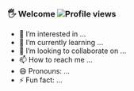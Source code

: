 ### 🖐 Welcome ![Profile views](https://komarev.com/ghpvc/?username=Grbisba&color=red)
- 👀 I’m interested in ...
- 🌱 I’m currently learning ...
- 💞️ I’m looking to collaborate on ...
- 📫 How to reach me ...
- 😄 Pronouns: ...
- ⚡ Fun fact: ...

<!---
Grbisba/Grbisba is a ✨ special ✨ repository because its `README.md` (this file) appears on your GitHub profile.
You can click the Preview link to take a look at your changes.
--->
